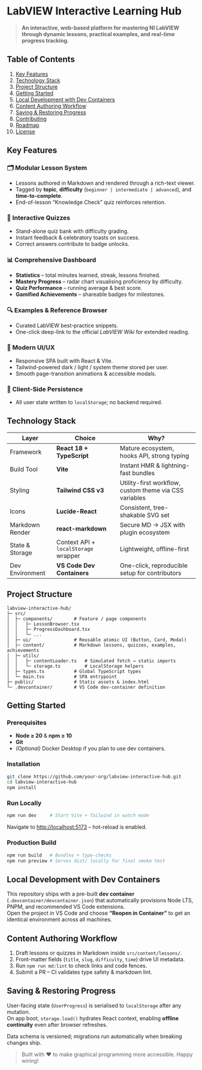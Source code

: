 # LabVIEW Interactive Learning Hub

> **An interactive, web-based platform for mastering NI LabVIEW through dynamic lessons, practical examples, and real-time progress tracking.**

## Table of Contents
1. [Key Features](#key-features)  
2. [Technology Stack](#technology-stack)  
3. [Project Structure](#project-structure)  
4. [Getting Started](#getting-started)  
5. [Local Development with Dev Containers](#local-development-with-dev-containers)  
6. [Content Authoring Workflow](#content-authoring-workflow)  
7. [Saving & Restoring Progress](#saving--restoring-progress)  
8. [Contributing](#contributing)  
9. [Roadmap](#roadmap)  
10. [License](#license)  

## Key Features

### 🗂️ Modular Lesson System  
* Lessons authored in Markdown and rendered through a rich-text viewer.  
* Tagged by **topic**, **difficulty** (`beginner | intermediate | advanced`), and **time-to-complete**.  
* End-of-lesson “Knowledge Check” quiz reinforces retention.  

### 📝 Interactive Quizzes  
* Stand-alone quiz bank with difficulty grading.  
* Instant feedback & celebratory toasts on success.  
* Correct answers contribute to badge unlocks.  

### 📊 Comprehensive Dashboard  
* **Statistics** – total minutes learned, streak, lessons finished.  
* **Mastery Progress** – radar chart visualising proficiency by difficulty.  
* **Quiz Performance** – running average & best score.  
* **Gamified Achievements** – shareable badges for milestones.

### 🔍 Examples & Reference Browser  
* Curated LabVIEW best-practice snippets.  
* One-click deep-link to the official *LabVIEW Wiki* for extended reading.

### 💎 Modern UI/UX  
* Responsive SPA built with React & Vite.  
* Tailwind-powered dark / light / system theme stored per user.  
* Smooth page-transition animations & accessible modals.

### 💾 Client-Side Persistence  
* All user state written to `localStorage`; no backend required.  

## Technology Stack

| Layer            | Choice                                                      | Why? |
|------------------|-------------------------------------------------------------|------|
| Framework        | **React 18 + TypeScript**                                   | Mature ecosystem, hooks API, strong typing |
| Build Tool       | **Vite**                                                    | Instant HMR & lightning-fast bundles |
| Styling          | **Tailwind CSS v3**                                         | Utility-first workflow, custom theme via CSS variables |
| Icons            | **Lucide-React**                                            | Consistent, tree-shakable SVG set |
| Markdown Render  | **react-markdown**                                          | Secure MD → JSX with plugin ecosystem |
| State & Storage  | Context API + `localStorage` wrapper                        | Lightweight, offline-first |
| Dev Environment  | **VS Code Dev Containers**                                  | One-click, reproducible setup for contributors |

## Project Structure

```
labview-interactive-hub/
├─ src/
│  ├─ components/        # Feature / page components
│  │   ├─ LessonBrowser.tsx
│  │   ├─ ProgressDashboard.tsx
│  │   └─ ...
│  ├─ ui/                # Reusable atomic UI (Button, Card, Modal)
│  ├─ content/           # Markdown lessons, quizzes, examples, achievements
│  ├─ utils/
│  │   ├─ contentLoader.ts   # Simulated fetch → static imports
│  │   └─ storage.ts         # LocalStorage helpers
│  ├─ types.ts           # Global TypeScript types
│  └─ main.tsx           # SPA entrypoint
├─ public/               # Static assets & index.html
└─ .devcontainer/        # VS Code dev-container definition
```

## Getting Started

### Prerequisites
* **Node ≥ 20** & **npm ≥ 10**  
* **Git**  
* *(Optional)* Docker Desktop if you plan to use dev containers.

### Installation

```bash
git clone https://github.com/your-org/labview-interactive-hub.git
cd labview-interactive-hub
npm install
```

### Run Locally

```bash
npm run dev     # Start Vite + Tailwind in watch mode
```

Navigate to <http://localhost:5173> – hot-reload is enabled.

### Production Build

```bash
npm run build   # Bundles + type-checks
npm run preview # Serves dist/ locally for final smoke test
```

## Local Development with Dev Containers

This repository ships with a pre-built **dev container** (`.devcontainer/devcontainer.json`) that automatically provisions Node LTS, PNPM, and recommended VS Code extensions.  
Open the project in VS Code and choose **“Reopen in Container”** to get an identical environment across all machines.

## Content Authoring Workflow

1. Draft lessons or quizzes in Markdown inside `src/content/lessons/`.  
2. Front-matter fields (`title`, `slug`, `difficulty`, `time`) drive UI metadata.  
3. Run `npm run md:lint` to check links and code fences.  
4. Submit a PR – CI validates type safety & markdown lint.

## Saving & Restoring Progress

User-facing state (`UserProgress`) is serialised to `localStorage` after any mutation.  
On app boot, `storage.load()` hydrates React context, enabling **offline continuity** even after browser refreshes.

Data schema is versioned; migrations run automatically when breaking changes ship.



> Built with ♥ to make graphical programming more accessible. Happy wiring!

